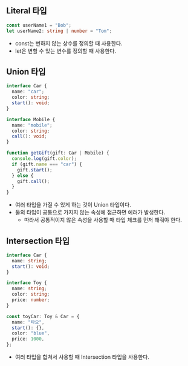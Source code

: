 ## Literal 타입

```typescript
const userName1 = "Bob";
let userName2: string | number = "Tom";
```

- const는 변하지 않는 상수를 정의할 때 사용한다.
- let은 변할 수 있는 변수를 정의할 때 사용한다.

## Union 타입

```typescript
interface Car {
  name: "car";
  color: string;
  start(): void;
}

interface Mobile {
  name: "mobile";
  color: string;
  call(): void;
}

function getGift(gift: Car | Mobile) {
  console.log(gift.color);
  if (gift.name === "car") {
    gift.start();
  } else {
    gift.call();
  }
}
```

- 여러 타입을 가질 수 있게 하는 것이 Union 타입이다.
- 둘의 타입이 공통으로 가지지 않는 속성에 접근하면 에러가 발생한다.
  - 따라서 공통적이지 않은 속성을 사용할 때 타입 체크를 먼저 해줘야 한다.

## Intersection 타입

```typescript
interface Car {
  name: string;
  start(): void;
}

interface Toy {
  name: string;
  color: string;
  price: number;
}

const toyCar: Toy & Car = {
  name: "타요",
  start(): {},
  color: "blue",
  price: 1000,
};
```

- 여러 타입을 합쳐서 사용할 때 Intersection 타입을 사용한다.
